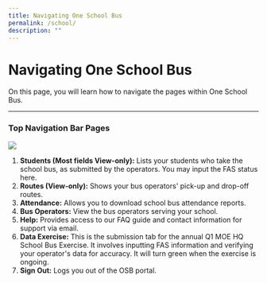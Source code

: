 ```yaml
---
title: Navigating One School Bus
permalink: /school/
description: ""
---
```

# Navigating One School Bus

On this page, you will learn how to navigate the pages within One School Bus.

---


### Top Navigation Bar Pages
**![](https://lh7-us.googleusercontent.com/LDONSWmlv_73Vz6p4rHuhfDv8pnQCWEzoe0-ydOd2FPJge3k2W1OuV76TSgUC5_2np3VYcVdggkXXG2PKFx7mxiF8QeIeBLabQCG3yoPeahDlW6qJIeqDDBX-pLyrm10gtdMGsTxznbXtVuuU-Ozryg)**

1. **Students (Most fields View-only):** Lists your students who take the school bus, as submitted by the operators. You may input the FAS status here.
2. **Routes (View-only):** Shows your bus operators' pick-up and drop-off routes.
3. **Attendance:** Allows you to download school bus attendance reports.
4. **Bus Operators:** View the bus operators serving your school.
5. **Help:** Provides access to our FAQ guide and contact information for support via email.
6. **Data Exercise:** This is the submission tab for the annual Q1 MOE HQ School Bus Exercise. It involves inputting FAS information and verifying your operator's data for accuracy. It will turn green when the exercise is ongoing.
7. **Sign Out:** Logs you out of the OSB portal.